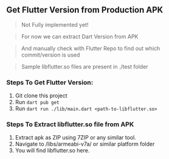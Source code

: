 ## Get Flutter Version from Production APK


> Not Fully implemented yet! 

> For now we can extract Dart Version from APK

> And manually check with Flutter Repo to find out which commit/version is used

> Sample libflutter.so files are present in ./test folder

### Steps To Get Flutter Version:

1. Git clone this project
2. Run `dart pub get`
3. Run `dart run ./lib/main.dart <path-to-libflutter.so>`

### Steps To Extract libflutter.so file from APK

1. Extract apk as ZIP using 7ZIP or any similar tool.
2. Navigate to <extracted-folder>/libs/armeabi-v7a/ or similar platform folder
3. You will find libflutter.so here.